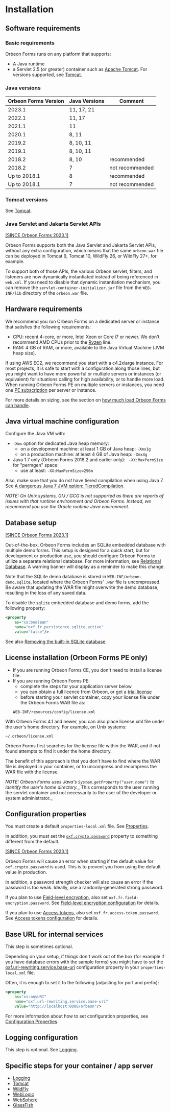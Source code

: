# Installation

## Software requirements

### Basic requirements

Orbeon Forms runs on any platform that supports:

* A Java runtime
* a Servlet 2.5 (or greater) container such as [Apache Tomcat](http://tomcat.apache.org/). For versions supported, see [Tomcat](tomcat.md).

### Java versions

| Orbeon Forms Version | Java Versions | Comment         |
|----------------------|---------------|-----------------|
| 2023.1               | 11, 17, 21    |                 |
| 2022.1               | 11, 17        |                 |
| 2021.1               | 11            |                 |
| 2020.1               | 8, 11         |                 |
| 2019.2               | 8, 10, 11     |                 |
| 2019.1               | 8, 10, 11     |                 |
| 2018.2               | 8, 10         | recommended     |
| 2018.2               | 7             | not recommended |
| Up to 2018.1         | 8             | recommended     |
| Up to 2018.1         | 7             | not recommended |

### Tomcat versions

See [Tomcat](tomcat.md).    

### Java Servlet and Jakarta Servlet APIs

[\[SINCE Orbeon Forms 2023.1\]](/release-notes/orbeon-forms-2023.1.md)

Orbeon Forms supports both the Java Servlet and Jakarta Servlet APIs, without any extra configuration, which means that the same `orbeon.war` file can be deployed in Tomcat 9, Tomcat 10, WildFly 26, or WildFly 27+, for example.

To support both of those APIs, the various Orbeon servlet, filters, and listeners are now dynamically instantiated instead of being referenced in `web.xml`. If you need to disable that dynamic instantiation mechanism, you can remove the `servlet-container-initializer.jar` file from the `WEB-INF/lib` directory of the `orbeon.war` file.

## Hardware requirements

We recommend you run Orbeon Forms on a dedicated server or instance that satisfies the following requirements:

- CPU: recent 4-core, or more, Intel Xeon or Core i7 or newer. We don't recommend AMD CPUs prior to the [Ryzen](https://www.amd.com/en/ryzen) line.
- RAM: 4 GB of RAM, or more, available to the Java Virtual Machine (JVM heap size).

If using AWS EC2, we recommend you start with a c4.2xlarge instance. For most projects, it is safe to start with a configuration along those lines, but you might want to have more powerful or multiple servers or instances (or equivalent) for situations calling for high availability, or to handle more load. When running Orbeon Forms PE on multiple servers or instances, you need one [PE subscription](https://www.orbeon.com/pricing) per server or instance. 

For more details on sizing, see the section on [how much load Orbeon Forms can handle](../faq/form-builder-runner.md#how-much-load-can-orbeon-forms-handle).

## Java virtual machine configuration

Configure the Java VM with:

* `-Xmx` option for dedicated Java heap memory:
    * on a development machine: at least 1 GB of Java heap: `-Xmx1g`
    * on a production machine: at least 4 GB of Java heap: `-Xmx4g`
* Java 1.7 only (Orbeon Forms 2018.2 and earlier only): ` -XX:MaxPermSize` for "permgen" space:
    * use at least: `-XX:MaxPermSize=256m`

Also, make sure that you do *not* have tiered compilation when using Java 7. See [A dangerous Java 7 JVM option: TieredCompilation](https://blog.orbeon.com/2015/08/a-dangerous-java-7-jvm-option.html).

*NOTE: On Unix systems, GIJ / GCG is not supported as there are reports of issues with that runtime environment and Orbeon Forms. Instead, we recommend you use the Oracle runtime Java environment.*

## Database setup

[\[SINCE Orbeon Forms 2023.1\]](/release-notes/orbeon-forms-2023.1.md)

Out-of-the-box, Orbeon Forms includes an SQLite embedded database with multiple demo forms. This setup is designed for a quick start, but for development or production use, you should configure Orbeon Forms to utilize a separate relational database. For more information, see [Relational Database](/form-runner/persistence/relational-db.md). A warning banner will display as a reminder to make this change.

Note that the SQLite demo database is stored in `WEB-INF/orbeon-demo.sqlite`, located where the Orbeon Forms' `.war` file is uncompressed. Be aware that updating the WAR file might overwrite the demo database, resulting in the loss of any saved data.

To disable the `sqlite` embedded database and demo forms, add the following property:

```xml
<property
    as="xs:boolean"
    name="oxf.fr.persistence.sqlite.active"
    value="false"/>
```

See also [Removing the built-in SQLite database](/configuration/advanced/production-war.md#removing-the-built-in-sqlite-database).

## License installation (Orbeon Forms PE only)

* If you are running Orbeon Forms CE, you don't need to install a license file.
* If you are running Orbeon Forms PE:
    * complete the steps for your application server below
    * you can obtain a full licence from Orbeon, or get a [trial license](https://prod.orbeon.com/prod/fr/orbeon/register/new)
    * before starting your servlet container, copy your license file under the Orbeon Forms WAR file as:
    ```
    WEB-INF/resources/config/license.xml
    ```

With Orbeon Forms 4.1 and newer, you can also place license.xml file under the user's home directory. For example, on Unix systems:

```
~/.orbeon/license.xml
```

Orbeon Forms first searches for the license file within the WAR, and if not found attempts to find it under the home directory.

The benefit of this approach is that you don't have to find where the WAR file is deployed in your container, or to uncompress and recompress the WAR file with the license.

_NOTE:  Orbeon Forms uses Java's `System.getProperty("user.home")` to identify the user's home directory.__  This corresponds to the user running the servlet container and not necessarily to the user of the developer or system administrator._

## Configuration properties

You must create a default `properties-local.xml` file. See [Properties](/configuration/properties/README.md).

In addition, you must set the [`oxf.crypto.password`](/configuration/properties/general.md#oxf.crypto.password) property to something different from the default.

[\[SINCE Orbeon Forms 2023.1\]](/release-notes/orbeon-forms-2023.1.md)

Orbeon Forms will cause an error when starting if the default value for `oxf.crypto.password` is used. This is to prevent you from using the default value in production.

In addition, a password strength checker will also cause an error if the password is too weak. Ideally, use a randomly-generated strong password.

If you plan to use [Field-level encryption](/form-builder/field-level-encryption.md), also set `oxf.fr.field-encryption.password`. See [Field-level encryption configuration](/form-builder/field-level-encryption.md#configuration) for details.

If you plan to use [Access tokens](/form-runner/access-token.md), also set `oxf.fr.access-token.password`. See [Access tokens configuration](/form-runner/access-token.md#configuration) for details.

## Base URL for internal services

This step is sometimes optional.

Depending on your setup, if things don't work out of the box (for example if you have database errors with the sample forms) you might have to set the [oxf.url-rewriting.service.base-uri](../configuration/properties/general.md#oxfurl-rewritingservicebase-uri) configuration property in your `properties-local.xml` file.

Often, it is enough to set it to the following (adjusting for port and prefix):

```xml
<property
    as="xs:anyURI"
    name="oxf.url-rewriting.service.base-uri"
    value="http://localhost:8080/orbeon"/>
```

For more information about how to set configuration properties, see [Configuration Properties](../configuration/properties/README.md).

## Logging configuration

This step is optional. See [Logging](logging.md).

## Specific steps for your container / app server

- [Logging](logging.md)
- [Tomcat](tomcat.md)
- [WildFly](wildfly.md)
- [WebLogic](weblogic.md)
- [WebSphere](websphere.md)
- [GlassFish](glassfish.md)
